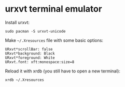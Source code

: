 # urxvt terminal emulator

Install urxvt:
```
sudo pacman -S urxvt-unicode
```

Make `~/.Xresources` file with some basic options:
```
URxvt*scrollBar: false
URxvt*background: Black
URxvt*foreground: White
URxvt.font: xft:monospace:size=8
```

Reload it with xrdb (you still have to open a new terminal):
```
xrdb ~/.Xresources 
```

